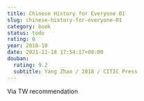 ```yaml
---
title: Chinese History for Everyone 01
slug: chinese-history-for-everyone-01
category: book
status: todo
rating: 0
year: 2018-10
date: 2021-11-18 17:54:17+08:00
douban:
  rating: 9.2
  subtitle: Yang Zhao / 2018 / CITIC Press
---
```


Via TW recommendation
